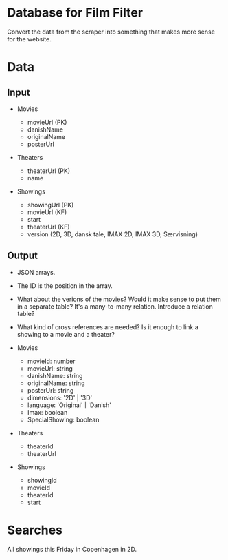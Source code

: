 # Database for Film Filter

Convert the data from the scraper into something that makes more sense for the website.

# Data

## Input

* Movies
  * movieUrl (PK)
  * danishName
  * originalName
  * posterUrl

* Theaters
  * theaterUrl (PK)
  * name

* Showings
  * showingUrl (PK)
  * movieUrl (KF)
  * start
  * theaterUrl (KF)
  * version (2D, 3D, dansk tale, IMAX 2D, IMAX 3D, Særvisning)

## Output

* JSON arrays.
* The ID is the position in the array.
* What about the verions of the movies? Would it make sense to put them in a separate table? It's a many-to-many relation. Introduce a relation table?
* What kind of cross references are needed? Is it enough to link a showing to a movie and a theater?


 * Movies
   * movieId: number
   * movieUrl: string
   * danishName: string
   * originalName: string
   * posterUrl: string
   * dimensions: '2D' | '3D'
   * language: 'Original' | 'Danish'
   * Imax: boolean
   * SpecialShowing: boolean

 * Theaters
   * theaterId
   * theaterUrl

 * Showings
   * showingId
   * movieId
   * theaterId
   * start

# Searches

All showings this Friday in Copenhagen in 2D.